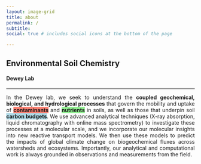 ```yaml
---
layout: image-grid
title: about
permalink: /
subtitle: 
social: true # includes social icons at the bottom of the page

---
```

## **Environmental Soil Chemistry**
#### **Dewey Lab**

---
<div style="text-align: justify">
In the Dewey lab, we seek to understand the <b>coupled geochemical, biological, and hydrological processes</b> that govern the mobility and uptake of <span style="background-color:salmon"><b>contaminants</b></span> and <span style="background-color:lightgreen"><b>nutrients</b></span> in soils, as well as those that underpin soil <span style="background-color:lightblue"><b>carbon budgets</b></span>. We use advanced analytical techniques (X-ray absorption, liquid chromatography with online mass spectrometry) to investigate these processes at a molecular scale, and we incorporate our molecular insights into new reactive transport models. We then use these models to predict the impacts of global climate change on biogeochemical fluxes across watersheds and ecosystems. Importantly, our analytical and computational work is always grounded in observations and measurements from the field.</div>


